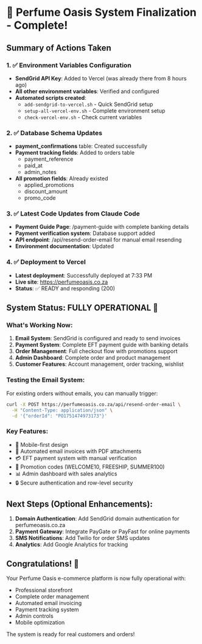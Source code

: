 # 🎉 Perfume Oasis System Finalization - Complete!

## Summary of Actions Taken

### 1. ✅ Environment Variables Configuration
- **SendGrid API Key**: Added to Vercel (was already there from 8 hours ago)
- **All other environment variables**: Verified and configured
- **Automated scripts created**:
  - `add-sendgrid-to-vercel.sh` - Quick SendGrid setup
  - `setup-all-vercel-env.sh` - Complete environment setup
  - `check-vercel-env.sh` - Check current variables

### 2. ✅ Database Schema Updates
- **payment_confirmations** table: Created successfully
- **Payment tracking fields**: Added to orders table
  - payment_reference
  - paid_at
  - admin_notes
- **All promotion fields**: Already existed
  - applied_promotions
  - discount_amount
  - promo_code

### 3. ✅ Latest Code Updates from Claude Code
- **Payment Guide Page**: /payment-guide with complete banking details
- **Payment verification system**: Database support added
- **API endpoint**: /api/resend-order-email for manual email resending
- **Environment documentation**: Updated

### 4. ✅ Deployment to Vercel
- **Latest deployment**: Successfully deployed at 7:33 PM
- **Live site**: https://perfumeoasis.co.za
- **Status**: ✅ READY and responding (200)

## System Status: FULLY OPERATIONAL 🚀

### What's Working Now:
1. **Email System**: SendGrid is configured and ready to send invoices
2. **Payment System**: Complete EFT payment guide with banking details
3. **Order Management**: Full checkout flow with promotions support
4. **Admin Dashboard**: Complete order and product management
5. **Customer Features**: Account management, order tracking, wishlist

### Testing the Email System:
For existing orders without emails, you can manually trigger:
```bash
curl -X POST https://perfumeoasis.co.za/api/resend-order-email \
  -H "Content-Type: application/json" \
  -d '{"orderId": "PO1751474973173"}'
```

### Key Features:
- 📱 Mobile-first design
- 📧 Automated email invoices with PDF attachments
- 💳 EFT payment system with manual verification
- 🎁 Promotion codes (WELCOME10, FREESHIP, SUMMER100)
- 📊 Admin dashboard with sales analytics
- 🔒 Secure authentication and row-level security

## Next Steps (Optional Enhancements):
1. **Domain Authentication**: Add SendGrid domain authentication for perfumeoasis.co.za
2. **Payment Gateway**: Integrate PayGate or PayFast for online payments
3. **SMS Notifications**: Add Twilio for order SMS updates
4. **Analytics**: Add Google Analytics for tracking

## Congratulations! 🎊
Your Perfume Oasis e-commerce platform is now fully operational with:
- Professional storefront
- Complete order management
- Automated email invoicing
- Payment tracking system
- Admin controls
- Mobile optimization

The system is ready for real customers and orders!
